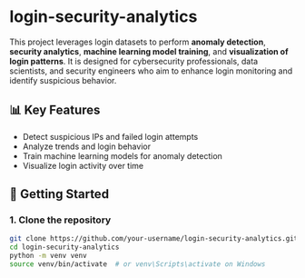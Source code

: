 # login-security-analytics
This project leverages login datasets to perform **anomaly detection**, **security analytics**, **machine learning model training**, and **visualization of login patterns**. It is designed for cybersecurity professionals, data scientists, and security engineers who aim to enhance login monitoring and identify suspicious behavior.

## 📊 Key Features

- Detect suspicious IPs and failed login attempts
- Analyze trends and login behavior
- Train machine learning models for anomaly detection
- Visualize login activity over time


## 🚀 Getting Started

### 1. Clone the repository

```bash
git clone https://github.com/your-username/login-security-analytics.git
cd login-security-analytics
python -m venv venv
source venv/bin/activate  # or venv\Scripts\activate on Windows



